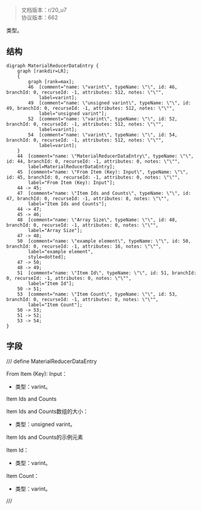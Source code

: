 # <!-- md:samp MaterialReducerDataEntry -->

> 文档版本：r/20_u7<br/>协议版本：662

<!-- md:samp MaterialReducerDataEntry -->类型。

## 结构

```viz
digraph MaterialReducerDataEntry {
	graph [rankdir=LR];
	{
		graph [rank=max];
		46	[comment="name: \"varint\", typeName: \"\", id: 46, branchId: 0, recurseId: -1, attributes: 512, notes: \"\"",
			label=varint];
		49	[comment="name: \"unsigned varint\", typeName: \"\", id: 49, branchId: 0, recurseId: -1, attributes: 512, notes: \"\"",
			label="unsigned varint"];
		52	[comment="name: \"varint\", typeName: \"\", id: 52, branchId: 0, recurseId: -1, attributes: 512, notes: \"\"",
			label=varint];
		54	[comment="name: \"varint\", typeName: \"\", id: 54, branchId: 0, recurseId: -1, attributes: 512, notes: \"\"",
			label=varint];
	}
	44	[comment="name: \"MaterialReducerDataEntry\", typeName: \"\", id: 44, branchId: 0, recurseId: -1, attributes: 0, notes: \"\"",
		label=MaterialReducerDataEntry];
	45	[comment="name: \"From Item (Key): Input\", typeName: \"\", id: 45, branchId: 0, recurseId: -1, attributes: 0, notes: \"\"",
		label="From Item (Key): Input"];
	44 -> 45;
	47	[comment="name: \"Item Ids and Counts\", typeName: \"\", id: 47, branchId: 0, recurseId: -1, attributes: 8, notes: \"\"",
		label="Item Ids and Counts"];
	44 -> 47;
	45 -> 46;
	48	[comment="name: \"Array Size\", typeName: \"\", id: 48, branchId: 0, recurseId: -1, attributes: 0, notes: \"\"",
		label="Array Size"];
	47 -> 48;
	50	[comment="name: \"example element\", typeName: \"\", id: 50, branchId: 0, recurseId: -1, attributes: 16, notes: \"\"",
		label="example element",
		style=dotted];
	47 -> 50;
	48 -> 49;
	51	[comment="name: \"Item Id\", typeName: \"\", id: 51, branchId: 0, recurseId: -1, attributes: 0, notes: \"\"",
		label="Item Id"];
	50 -> 51;
	53	[comment="name: \"Item Count\", typeName: \"\", id: 53, branchId: 0, recurseId: -1, attributes: 0, notes: \"\"",
		label="Item Count"];
	50 -> 53;
	51 -> 52;
	53 -> 54;
}

```

## 字段

/// define
MaterialReducerDataEntry

From Item (Key): Input：<!-- md:samp varint -->

- 类型：varint。

Item Ids and Counts

Item Ids and Counts数组的大小：<!-- md:samp unsigned varint -->

- 类型：unsigned varint。

Item Ids and Counts的示例元素

Item Id：<!-- md:samp varint -->

- 类型：varint。

Item Count：<!-- md:samp varint -->

- 类型：varint。


///
